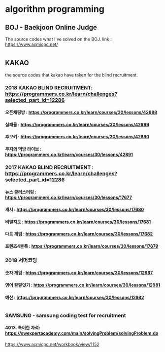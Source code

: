 # algorithm programming

## BOJ - Baekjoon Online Judge
The source codes what I've solved on the BOJ.
link : https://www.acmicpc.net/

#
## KAKAO
the source codes that kakao have taken for the blind recruitment.

### 2018 KAKAO BLIND RECRUITMENT: https://programmers.co.kr/learn/challenges?selected_part_id=12286
#### 오픈채팅방 : https://programmers.co.kr/learn/courses/30/lessons/42888  
#### 실패율 : https://programmers.co.kr/learn/courses/30/lessons/42889
#### 후보키 : https://programmers.co.kr/learn/courses/30/lessons/42890
#### 무지의 먹방 라이브 : https://programmers.co.kr/learn/courses/30/lessons/42891

### 2017 KAKAO BLIND RECRUITMENT : https://programmers.co.kr/learn/challenges?selected_part_id=12286
#### 뉴스 클러스터링 : https://programmers.co.kr/learn/courses/30/lessons/17677
#### 캐시 :  https://programmers.co.kr/learn/courses/30/lessons/17680
#### 비밀지도 : https://programmers.co.kr/learn/courses/30/lessons/17681
#### 다트 게임 : https://programmers.co.kr/learn/courses/30/lessons/17682
#### 프렌즈4블록 : https://programmers.co.kr/learn/courses/30/lessons/17679

### 2018 서머코딩
#### 숫자 게임 : https://programmers.co.kr/learn/courses/30/lessons/12987
#### 영어 끝말잇기 : https://programmers.co.kr/learn/courses/30/lessons/12981
#### 예산 : https://programmers.co.kr/learn/courses/30/lessons/12982

#

### SAMSUNG - samsung coding test for recruitment

#### 4013. 특이한 자석: https://swexpertacademy.com/main/solvingProblem/solvingProblem.do

https://www.acmicpc.net/workbook/view/1152
